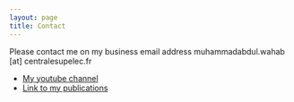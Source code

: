 ```yaml
---
layout: page
title: Contact
---
```


Please contact me on my business email address muhammadabdul.wahab [at] centralesupelec.fr


- [My youtube channel](https://goo.gl/coZolR "My youtube channel")
- [Link to my publications](https://hal.archives-ouvertes.fr/search/index/q/*/authFullName_s/Muhammad+Abdul+Wahab "My HAL Archive")
